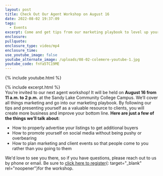 ```yaml
---
layout: post
title: Check Out Our Agent Workshop on August 16
date: 2022-08-02 19:37:09
tags:
  - Events
excerpt: Come and get tips from our marketing playbook to level up yours.
enclosure:
pullquote:
enclosure_type: video/mp4
enclosure_time:
use_youtube_image: false
youtube_alternate_image: /uploads/08-02-colemere-youtube-1.jpg
youtube_code: fnYa5TC19ME
---
```

{% include youtube.html %}

{% include excerpt.html %}&nbsp;<br>You’re invited to our next agent workshop\! It will be held on **August 16 from 11 a.m. to 2 p.m.** at the Sandy Lake Community College Campus. We’ll cover all things marketing and go into our marketing playbook. By following our tips and presenting yourself as a valuable resource to clients, you will create more business and improve your bottom line. **Here are just a few of the things we’ll talk about:**

* How to properly advertise your listings to get additional buyers
* How to promote yourself on social media without being pushy or overbearing
* How to plan marketing and client events so that people come to you rather than you going to them

We'd love to see you there, so if you have questions, please reach out to us by phone or email. Be sure to [click here to register](https://www.eventbrite.com/e/bulletproof-real-estate-marketing-strategies-tickets-391914626197?utm-campaign=social&amp;utm-content=attendeeshare&amp;utm-medium=discovery&amp;utm-term=listing&amp;utm-source=cp&amp;aff=escb){: target="_blank" rel="noopener"}for the workshop.